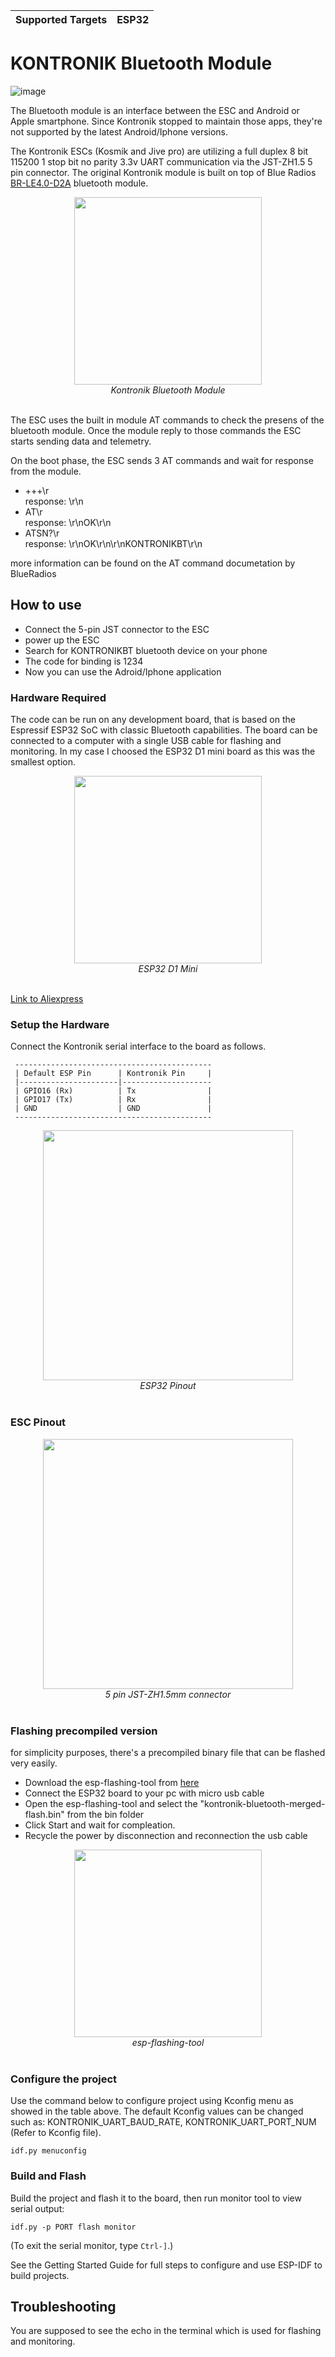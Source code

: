 | Supported Targets | ESP32 |
| ----------------- | ----- |

# KONTRONIK Bluetooth Module

![image](images/Kontronik_Bluetooth_Modul.jpg)

The Bluetooth module is an interface between the ESC and Android or Apple smartphone.
Since Kontronik stopped to maintain those apps, they're not supported by the latest Android/Iphone versions.

The Kontronik ESCs (Kosmik and Jive pro) are utilizing a full duplex 8 bit 115200 1 stop bit no parity 3.3v UART communication via the JST-ZH1.5 5 pin connector.
The original Kontronik module is built on top of Blue Radios [BR-LE4.0-D2A](https://www.blueradios.com/hardware_LE4.0-D2.htm) bluetooth module. 

<p align="center"><img src="./images/bluetooth_interior2.jpg" width="300"><br>
  <i>Kontronik Bluetooth Module</i><br><br></p>

The ESC uses the built in module AT commands to check the presens of the bluetooth module.
Once the module reply to those commands the ESC starts sending data and telemetry.

On the boot phase, the ESC sends 3 AT commands and wait for response from the module.
* +++\r <br> response: \r\n
* AT\r <br> response: \r\nOK\r\n
* ATSN?\r <br> response: \r\nOK\r\n\r\nKONTRONIKBT\r\n

more information can be found on the AT command documetation by BlueRadios

## How to use
* Connect the 5-pin JST connector to the ESC
* power up the ESC
* Search for KONTRONIKBT bluetooth device on your phone
* The code for binding is 1234
* Now you can use the Adroid/Iphone application


### Hardware Required

The code can be run on any development board, that is based on the Espressif ESP32 SoC with classic Bluetooth capabilities. The board can be connected to a computer with a single USB cable for flashing and monitoring.
In my case I choosed the ESP32 D1 mini board as this was the smallest option.

<p align="center"><img src="./images/esp32-d1-board.png" width="300"><br>
  <i>ESP32 D1 Mini</i><br><br></p>

[Link to Aliexpress](https://www.aliexpress.com/item/1005001621844145.html?spm=a2g0o.order_list.order_list_main.5.f2f71802LvbaSD)

### Setup the Hardware

Connect the Kontronik serial interface to the board as follows.

```
 --------------------------------------------
 | Default ESP Pin      | Kontronik Pin     |
 |----------------------|--------------------
 | GPIO16 (Rx)          | Tx                |
 | GPIO17 (Tx)          | Rx                |
 | GND                  | GND               |
 --------------------------------------------
```

<p align="center"><img src="./images/esp32-d1-pinout.jpeg" width="400"><br>
  <i>ESP32 Pinout</i><br><br></p>


### ESC Pinout

<p align="center"><img src="./images/esc-pinout.jpg" width="400"><br>
  <i>5 pin JST-ZH1.5mm connector</i><br><br></p>

### Flashing precompiled version
for simplicity purposes, there's a precompiled binary file that can be flashed very easily.

* Download the esp-flashing-tool from [here](https://www.espressif.com/en/support/download/other-tools)
* Connect the ESP32 board to your pc with micro usb cable
* Open the esp-flashing-tool and select the "kontronik-bluetooth-merged-flash.bin" from the bin folder
* Click Start and wait for compleation.
* Recycle the power by disconnection and reconnection the usb cable 

<p align="center"><img src="./images/flashing-tool.png" width="300"><br>
  <i>esp-flashing-tool</i><br><br></p>

### Configure the project

Use the command below to configure project using Kconfig menu as showed in the table above.
The default Kconfig values can be changed such as: KONTRONIK_UART_BAUD_RATE, KONTRONIK_UART_PORT_NUM (Refer to Kconfig file).
```
idf.py menuconfig
```

### Build and Flash

Build the project and flash it to the board, then run monitor tool to view serial output:

```
idf.py -p PORT flash monitor
```

(To exit the serial monitor, type ``Ctrl-]``.)

See the Getting Started Guide for full steps to configure and use ESP-IDF to build projects.


## Troubleshooting

You are supposed to see the echo in the terminal which is used for flashing and monitoring.
